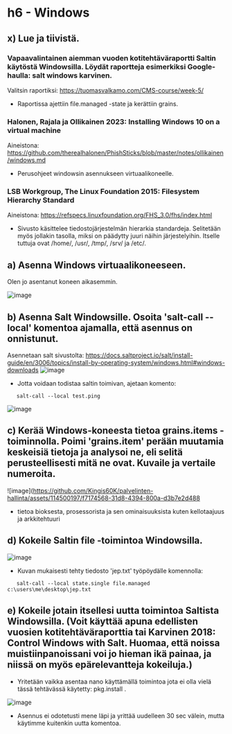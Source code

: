 # h6 - Windows

## x) Lue ja tiivistä.

### Vapaavalintainen aiemman vuoden kotitehtäväraportti Saltin käytöstä Windowsilla. Löydät raportteja esimerkiksi Google-haulla: salt windows karvinen.
Valitsin raportiksi: https://tuomasvalkamo.com/CMS-course/week-5/
- Raportissa ajettiin file.managed -state ja kerättiin grains.

### Halonen, Rajala ja Ollikainen 2023: Installing Windows 10 on a virtual machine
Aineistona: https://github.com/therealhalonen/PhishSticks/blob/master/notes/ollikainen/windows.md
- Perusohjeet windowsin asennukseen virtuaalikoneelle.

### LSB Workgroup, The Linux Foundation 2015: Filesystem Hierarchy Standard
Aineistona: https://refspecs.linuxfoundation.org/FHS_3.0/fhs/index.html
- Sivusto käsittelee tiedostojärjestelmän hierarkia standardeja. Selitetään myös jollakin tasolla, miksi on päädytty juuri näihin järjestelyihin. Itselle tuttuja ovat /home/, /usr/, /tmp/, /srv/ ja /etc/.

## a) Asenna Windows virtuaalikoneeseen.
Olen jo asentanut koneen aikasemmin.

![image](https://github.com/Kingis60K/palvelinten-hallinta/assets/114500197/482d61a4-2f1b-4a89-a27d-2a39088bd801)

## b) Asenna Salt Windowsille. Osoita 'salt-call --local' komentoa ajamalla, että asennus on onnistunut.
Asennetaan salt sivustolta: https://docs.saltproject.io/salt/install-guide/en/3006/topics/install-by-operating-system/windows.html#windows-downloads
![image](https://github.com/Kingis60K/palvelinten-hallinta/assets/114500197/ba666586-9034-402d-827f-cb505522bf22)

- Jotta voidaan todistaa saltin toimivan, ajetaan komento:
 ```
    salt-call --local test.ping
  ```
![image](https://github.com/Kingis60K/palvelinten-hallinta/assets/114500197/0e989aa7-bca7-4114-af8f-4c41259ac67f)

## c) Kerää Windows-koneesta tietoa grains.items -toiminnolla. Poimi 'grains.item' perään muutamia keskeisiä tietoja ja analysoi ne, eli selitä perusteellisesti mitä ne ovat. Kuvaile ja vertaile numeroita.

![image](https://github.com/Kingis60K/palvelinten-hallinta/assets/114500197/f7174568-31d8-4394-800a-d3b7e2d488

- tietoa bioksesta, prosessorista ja sen ominaisuuksista kuten kellotaajuus ja arkkitehtuuri

## d) Kokeile Saltin file -toimintoa Windowsilla.

![image](https://github.com/Kingis60K/palvelinten-hallinta/assets/114500197/57dff9b9-a9fb-4db0-8090-dc15c007ed11)

- Kuvan mukaisesti tehty tiedosto 'jep.txt' työpöydälle komennolla:
 ```
    salt-call --local state.single file.managed c:\users\me\desktop\jep.txt
  ```

## e) Kokeile jotain itsellesi uutta toimintoa Saltista Windowsilla. (Voit käyttää apuna edellisten vuosien kotitehtäväraporttia tai Karvinen 2018: Control Windows with Salt. Huomaa, että noissa muistiinpanoissani voi jo hieman ikä painaa, ja niissä on myös epärelevantteja kokeiluja.)

- Yritetään vaikka asentaa nano käyttämällä toimintoa jota ei olla vielä tässä tehtävässä käytetty: pkg.install .

![image](https://github.com/Kingis60K/palvelinten-hallinta/assets/114500197/e3724ecc-cd92-4f81-baf6-daeb7f0436b3)

- Asennus ei odotetusti mene läpi ja yrittää uudelleen 30 sec välein, mutta käytimme kuitenkin uutta komentoa.
